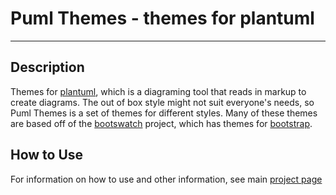 Puml Themes - themes for plantuml
===============================
-----------
## Description

Themes for [plantuml](https://plantuml.com/), which is a diagraming tool that reads in markup to create diagrams. The out of box style might not suit everyone's needs, so Puml Themes is a set of themes for different styles. Many of these themes are based off of the [bootswatch](https://bootswatch.com/) project, which has themes for [bootstrap](https://getbootstrap.com/).

## How to Use
For information on how to use and other information, see main [project page](https://bschwarz.github.io/puml-themes/)
